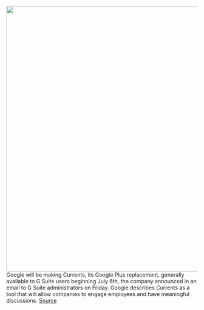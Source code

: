 <img src='https://cdn.vox-cdn.com/thumbor/zFYNXMOyee_SKkMGVzD0dSW1T8I=/0x0:2040x1360/1200x800/filters:focal(857x517:1183x843)/cdn.vox-cdn.com/uploads/chorus_image/image/66898886/acastro_180508_1777_google_IO_0002.0.jpg' width='700px' /><br/>
Google will be making Currents, its Google Plus replacement, generally available to G Suite users beginning July 6th, the company announced in an email to G Suite administrators on Friday. Google describes Currents as a tool that will allow companies to engage employees and have meaningful discussions.
<a href='https://www.theverge.com/2020/6/5/21281409/google-plus-currents-gsuite-july'> Source <a/>
